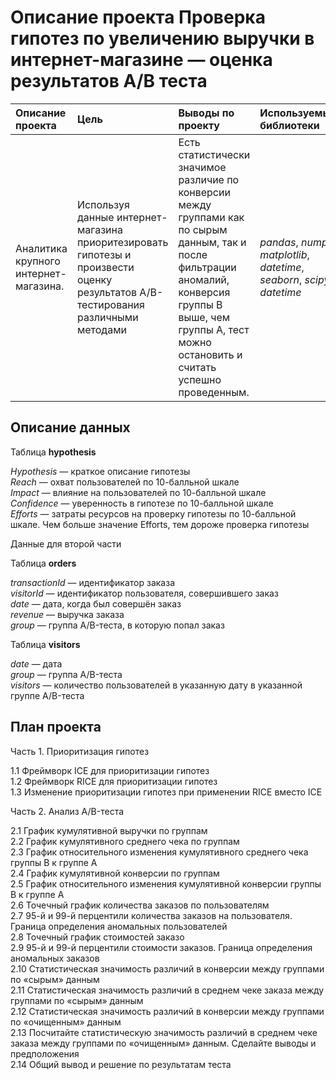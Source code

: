 # Описание проекта Проверка гипотез по увеличению выручки в интернет-магазине — оценка результатов A/B теста


| Описание проекта | Цель | Выводы по проекту | Используемые библиотеки |  Статус |
| :---------------------- | :---------------------- | :---------------------- |  :---------------------- |:---------------------- |
| Аналитика крупного интернет-магазина. | Используя данные интернет-магазина приоритезировать гипотезы и произвести оценку результатов A/B-тестирования различными методами |Есть статистически значимое различие по конверсии между группами как по сырым данным, так и после фильтрации аномалий, конверсия группы В выше, чем группы А, тест можно остановить и считать успешно проведенным.| *pandas*, *numpy*, *matplotlib*, *datetime*, *seaborn*, *scipy*, *datetime* |Проект закончен|

  

## Описание данных
  
Таблица **hypothesis**   

*Hypothesis* — краткое описание гипотезы  
*Reach* — охват пользователей по 10-балльной шкале  
*Impact* — влияние на пользователей по 10-балльной шкале  
*Confidence* — уверенность в гипотезе по 10-балльной шкале  
*Efforts* — затраты ресурсов на проверку гипотезы по 10-балльной шкале. Чем больше значение Efforts, тем дороже проверка гипотезы  
  
Данные для второй части
  
Таблица **orders**  

*transactionId* — идентификатор заказа  
*visitorId* — идентификатор пользователя, совершившего заказ  
*date* — дата, когда был совершён заказ  
*revenue* — выручка заказа  
*group* — группа A/B-теста, в которую попал заказ  
  
Таблица **visitors**  
  
*date* — дата    
*group* — группа A/B-теста  
*visitors* — количество пользователей в указанную дату в указанной группе A/B-теста  

  
## План проекта
  

Часть 1. Приоритизация гипотез  

1.1 Фреймворк ICE для приоритизации гипотез  
1.2 Фреймворк RICE для приоритизации гипотез  
1.3 Изменение приоритизации гипотез при применении RICE вместо ICE  

Часть 2. Анализ A/B-теста  

2.1 График кумулятивной выручки по группам  
2.2 График кумулятивного среднего чека по группам  
2.3 График относительного изменения кумулятивного среднего чека группы B к группе A  
2.4 График кумулятивной конверсии по группам  
2.5 График относительного изменения кумулятивной конверсии группы B к группе A  
2.6 Точечный график количества заказов по пользователям  
2.7 95-й и 99-й перцентили количества заказов на пользователя. Граница определения аномальных пользователей  
2.8 Точечный график стоимостей заказо  
2.9 95-й и 99-й перцентили стоимости заказов. Граница определения аномальных заказов  
2.10 Статистическая значимость различий в конверсии между группами по «сырым» данным  
2.11 Статистическая значимость различий в среднем чеке заказа между группами по «сырым» данным  
2.12 Статистическая значимость различий в конверсии между группами по «очищенным» данным  
2.13 Посчитайте статистическую значимость различий в среднем чеке заказа между группами по «очищенным» данным. Сделайте выводы и предположения  
2.14 Общий вывод и решение по результатам теста  
